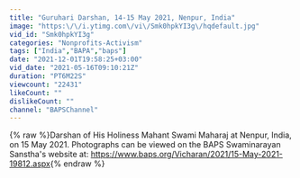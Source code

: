 ```yaml
---
title: "Guruhari Darshan, 14-15 May 2021, Nenpur, India"
image: "https:\/\/i.ytimg.com\/vi\/Smk0hpkYI3g\/hqdefault.jpg"
vid_id: "Smk0hpkYI3g"
categories: "Nonprofits-Activism"
tags: ["India","BAPA","baps"]
date: "2021-12-01T19:58:25+03:00"
vid_date: "2021-05-16T09:10:21Z"
duration: "PT6M22S"
viewcount: "22431"
likeCount: ""
dislikeCount: ""
channel: "BAPSChannel"
---
```

{% raw %}Darshan of His Holiness Mahant Swami Maharaj at Nenpur, India, on 15 May 2021. Photographs can be viewed on the BAPS Swaminarayan Sanstha's website at: <a rel="nofollow" target="blank" href="https://www.baps.org/Vicharan/2021/15-May-2021-19812.aspx">https://www.baps.org/Vicharan/2021/15-May-2021-19812.aspx</a>{% endraw %}
